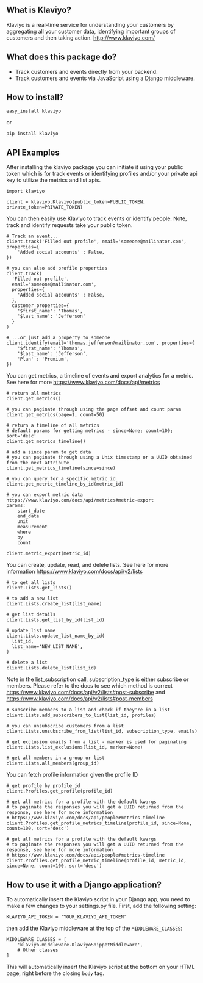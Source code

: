 ## What is Klaviyo?

Klaviyo is a real-time service for understanding your customers by aggregating all your customer data, identifying important groups of customers and then taking action.
http://www.klaviyo.com/

## What does this package do?

* Track customers and events directly from your backend.
* Track customers and events via JavaScript using a Django middleware.


## How to install?

    easy_install klaviyo

or

    pip install klaviyo


## API Examples

After installing the klaviyo package you can initiate it using your public token which is for track events or identifying profiles and/or your private api key to utilize the metrics and list apis.

    import klaviyo

    client = klaviyo.Klaviyo(public_token=PUBLIC_TOKEN, private_token=PRIVATE_TOKEN)

You can then easily use Klaviyo to track events or identify people.  Note, track and identify requests take your public token.

    # Track an event...
    client.track('Filled out profile', email='someone@mailinator.com', properties={
        'Added social accounts' : False,
    })
    
    # you can also add profile properties
    client.track(
      'Filled out profile', 
      email='someone@mailinator.com', 
      properties={
        'Added social accounts' : False,
      }, 
      customer_properties={
        '$first_name': 'Thomas',
        '$last_name': 'Jefferson'
      }
    )

    # ...or just add a property to someone
    client.identify(email='thomas.jefferson@mailinator.com', properties={
        '$first_name': 'Thomas',
        '$last_name': 'Jefferson',
        'Plan' : 'Premium',
    })

You can get metrics, a timeline of events and export analytics for a metric.  See here for more https://www.klaviyo.com/docs/api/metrics

    # return all metrics
    client.get_metrics()
    
    # you can paginate through using the page offset and count param
    client.get_metrics(page=1, count=50)
    
    # return a timeline of all metrics
    # default params for getting metrics - since=None; count=100;  sort='desc'
    client.get_metrics_timeline()
    
    # add a since param to get data 
    # you can paginate through using a Unix timestamp or a UUID obtained from the next attribute
    client.get_metrics_timeline(since=since)
    
    # you can query for a specific metric id
    client.get_metric_timeline_by_id(metric_id)
    
    # you can export metric data https://www.klaviyo.com/docs/api/metrics#metric-export
    params:
        start_date
        end_date
        unit
        measurement
        where 
        by
        count

    client.metric_export(metric_id)

You can create, update, read, and delete lists.  See here for more information https://www.klaviyo.com/docs/api/v2/lists

    # to get all lists
    client.Lists.get_lists()
    
    # to add a new list
    client.Lists.create_list(list_name)
    
    # get list details
    client.Lists.get_list_by_id(list_id)
    
    # update list name
    client.Lists.update_list_name_by_id(
      list_id, 
      list_name='NEW_LIST_NAME',
    )
    
    # delete a list
    client.Lists.delete_list(list_id)

Note in the list_subscription call, subscription_type is either subscribe or members.  Please refer to the docs to see which method is correct https://www.klaviyo.com/docs/api/v2/lists#post-subscribe and https://www.klaviyo.com/docs/api/v2/lists#post-members

    # subscribe members to a list and check if they're in a list
    client.Lists.add_subscribers_to_list(list_id, profiles)
    
    # you can unsubscribe customers from a list
    client.Lists.unsubscribe_from_list(list_id, subscription_type, emails)
    
    # get exclusion emails from a list - marker is used for paginating
    client.Lists.list_exclusions(list_id, marker=None)
    
    # get all members in a group or list
    client.Lists.all_members(group_id)
    
You can fetch profile information given the profile ID

    # get profile by profile_id
    client.Profiles.get_profile(profile_id)
    
    # get all metrics for a profile with the default kwargs
    # to paginate the responses you will get a UUID returned from the response, see here for more information
    # https://www.klaviyo.com/docs/api/people#metrics-timeline
    client.Profiles.get_profile_metrics_timeline(profile_id, since=None, count=100, sort='desc')

    # get all metrics for a profile with the default kwargs
    # to paginate the responses you will get a UUID returned from the response, see here for more information
    # https://www.klaviyo.com/docs/api/people#metrics-timeline
    client.Profiles.get_profile_metric_timeline(profile_id, metric_id, since=None, count=100, sort='desc')

## How to use it with a Django application?

To automatically insert the Klaviyo script in your Django app, you need to make a few changes to your settings.py file. First,
add the following setting:

    KLAVIYO_API_TOKEN = 'YOUR_KLAVIYO_API_TOKEN'

then add the Klaviyo middleware at the top of the `MIDDLEWARE_CLASSES`:

    MIDDLEWARE_CLASSES = [
        'klaviyo.middleware.KlaviyoSnippetMiddleware',
        # Other classes
    ]

This will automatically insert the Klaviyo script at the bottom on your HTML page, right before the closing `body` tag.